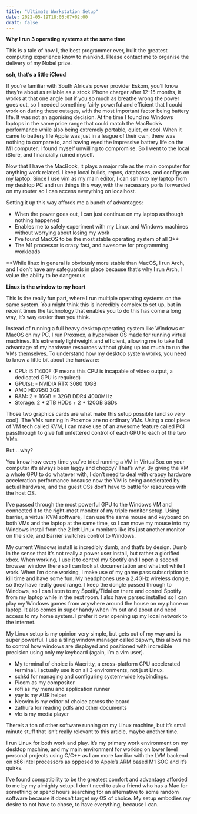 ```yaml
---
title: "Ultimate Workstation Setup"
date: 2022-05-19T18:05:07+02:00
draft: false
---
```

**Why I run 3 operating systems at the same time**

This is a tale of how I, the best programmer ever, built the greatest computing experience know to mankind. Please contact me to organise the delivery of my Nobel prize.

**ssh, that’s a little iCloud**

If you’re familiar with South Africa’s power provider Eskom, you’ll know they’re about as reliable as a stock iPhone charger after 12-15 months, it works at that one angle but if you so much as breathe wrong the power goes out, so I needed something fairly powerful and efficient that I could work on during these outages, with the most important factor being battery life. It was not an agonising decision. At the time I found no Windows laptops in the same price range that could match the MacBook’s performance while also being extremely portable, quiet, or cool. When it came to battery life Apple was just in a league of their own, there was nothing to compare to, and having eyed the impressive battery life on the M1 computer, I found myself unwilling to compromise. So I went to the local iStore, and financially ruined myself.

Now that I have the MacBook, it plays a major role as the main computer for anything work related. I keep local builds, repos, databases, and configs on my laptop. Since I use vim as my main editor, I can ssh into my laptop from my desktop PC and run things this way, with the necessary ports forwarded on my router so I can access everything on localhost.

Setting it up this way affords me a bunch of advantages:
- When the power goes out, I can just continue on my laptop as though nothing happened
- Enables me to safely experiment with my Linux and Windows machines without worrying about losing my work
- I’ve found MacOS to be the most stable operating system of all 3**
- The M1 processor is crazy fast, and awesome for programming workloads

**While linux in general is obviously more stable than MacOS, I run Arch, and I don’t have any safeguards in place because that’s why I run Arch, I value the ability to be dangerous  

**Linux is the window to my heart**

This Is the really fun part, where I run multiple operating systems on the same system. You might think this is incredibly complex to set up, but in recent times the technology that enables you to do this has come a long way, it’s way easier than you think.

Instead of running a full heavy desktop operating system like Windows or MacOS on my PC, I run Proxmox, a hypervisor OS made for running virtual machines. It’s extremely lightweight and efficient, allowing me to take full advantage of my hardware resources without giving up too much to run the VMs themselves. To understand how my desktop system works, you need to know a little bit about the hardware:

- CPU: i5 11400F (F means this CPU is incapable of video output, a dedicated GPU is required)
- GPU(s): - NVIDIA RTX 3080 10GB
- AMD HD7950 3GB
-   RAM: 2 * 16GB = 32GB DDR4 4000MHz
-   Storage: 2 * 2TB HDDs + 2 * 120GB SSDs

Those two graphics cards are what make this setup possible (and so very cool). The VMs running in Proxmox are no ordinary VMs. Using a cool piece of VM tech called KVM, I can make use of an awesome feature called PCI passthrough to give full unfettered control of each GPU to each of the two VMs.

But… why?

You know how every time you’ve tried running a VM in VirtualBox on your computer it’s always been laggy and choppy? That’s why. By giving the VM a whole GPU to do whatever with, I don’t need to deal with crappy hardware acceleration performance because now the VM is being accelerated by actual hardware, and the guest OSs don’t have to battle for resources with the host OS.

I’ve passed through the most powerful GPU to the Windows VM and connected it to the right-most monitor of my triple monitor setup. Using barrier, a virtual KVM software, I can use the same mouse and keyboard on both VMs and the laptop at the same time, so I can move my mouse into my Windows install from the 2 left Linux monitors like it’s just another monitor on the side, and Barrier switches control to Windows.

My current Windows install is incredibly dumb, and that’s by design. Dumb in the sense that it’s not really a power user install, but rather a glorified xbox. When working, I use it to control my Spotify and I open a second browser window there so I can look at documentation and whatnot while I work. When I’m done working, I make use of my game pass subscription to kill time and have some fun. My headphones use a 2.4GHz wireless dongle, so they have really good range. I keep the dongle passed through to Windows, so I can listen to my Spotify/Tidal on there and control Spotify from my laptop while in the next room. I also have parsec installed so I can play my Windows games from anywhere around the house on my phone or laptop. It also comes in super handy when I’m out and about and need access to my home system. I prefer it over opening up my local network to the internet.

My Linux setup is my opinion  very simple, but gets out of my way and is super powerful. I use a tiling window manager called bspwm, this allows me to control how windows are displayed and positioned with incredible precision using only my keyboard (again, I’m a vim user).

-   My terminal of choice is Alacritty, a cross-platform GPU accelerated terminal. I actually use it on all 3 environments, not just Linux.
-   sxhkd for managing and configuring system-wide keybindings.
-   Picom as my compositor
-   rofi as my menu and application runner
-   yay is my AUR helper
-   Neovim is my editor of choice across the board
-   zathura for reading pdfs and other documents
-   vlc is my media player  
    
There’s a ton of other software running on my Linux machine, but it’s small minute stuff that isn’t really relevant to this article, maybe another time.

I run Linux for both work and play. It’s my primary work environment on my desktop machine, and my main environment for working on lower level personal projects using C/C++ as I am more familiar with the LVM backend on x86 intel processors as opposed to Apple’s ARM based M1 SOC and it’s quirks.

I’ve found compatibility to be the greatest comfort and advantage afforded to me by my almighty setup. I don’t need to ask a friend who has a Mac for something or spend hours searching for an alternative to some random software because it doesn’t target my OS of choice. My setup embodies my desire to not have to chose, to have everything, because I can.

